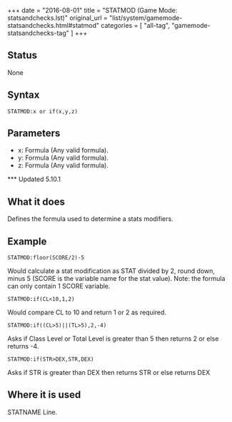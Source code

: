 +++
date = "2016-08-01"
title = "STATMOD (Game Mode: statsandchecks.lst)"
original_url = "list/system/gamemode-statsandchecks.html#statmod"
categories = [ "all-tag", "gamemode-statsandchecks-tag" ]
+++

## Status

None

## Syntax

`STATMOD:x or
if(x,y,z)`

## Parameters

-   x: Formula (Any valid formula).
-   y: Formula (Any valid formula).
-   z: Formula (Any valid formula).



<span id="statmod"></span> \*\*\* Updated 5.10.1

What it does
------------

Defines the formula used to determine a stats modifiers.

Example
-------

`STATMOD:floor(SCORE/2)-5`

Would calculate a stat modification as STAT divided by 2, round down,
minus 5 (SCORE is the variable name for the stat value). Note: the
formula can only contain 1 SCORE variable.

`STATMOD:if(CL<10,1,2)`

Would compare CL to 10 and return 1 or 2 as required.

`STATMOD:if((CL>5)||(TL>5),2,-4)`

Asks if Class Level or Total Level is greater than 5 then returns 2 or
else returns -4.

`STATMOD:if(STR>DEX,STR,DEX)`

Asks if STR is greater than DEX then returns STR or else returns DEX

Where it is used
----------------

STATNAME Line.

